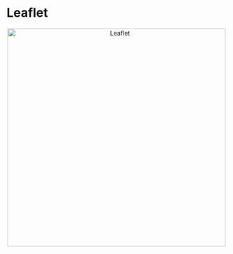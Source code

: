 # Leaflet

<p align="center">
  <img src="./leaflet.gif" alt="Leaflet" style="width:500px;" />
</p>
